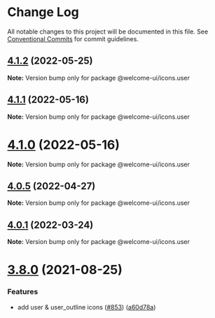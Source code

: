 # Change Log

All notable changes to this project will be documented in this file.
See [Conventional Commits](https://conventionalcommits.org) for commit guidelines.

## [4.1.2](https://github.com/WTTJ/welcome-ui/compare/v4.1.1...v4.1.2) (2022-05-25)

**Note:** Version bump only for package @welcome-ui/icons.user





## [4.1.1](https://github.com/WTTJ/welcome-ui/compare/v4.1.0...v4.1.1) (2022-05-16)

**Note:** Version bump only for package @welcome-ui/icons.user





# [4.1.0](https://github.com/WTTJ/welcome-ui/compare/v4.0.6...v4.1.0) (2022-05-16)

**Note:** Version bump only for package @welcome-ui/icons.user





## [4.0.5](https://github.com/WTTJ/welcome-ui/compare/v4.0.4...v4.0.5) (2022-04-27)

**Note:** Version bump only for package @welcome-ui/icons.user





## [4.0.1](https://github.com/WTTJ/welcome-ui/compare/v4.0.0...v4.0.1) (2022-03-24)

**Note:** Version bump only for package @welcome-ui/icons.user





# [3.8.0](https://github.com/WTTJ/welcome-ui/compare/v3.7.0...v3.8.0) (2021-08-25)


### Features

* add user & user_outline icons ([#853](https://github.com/WTTJ/welcome-ui/issues/853)) ([a60d78a](https://github.com/WTTJ/welcome-ui/commit/a60d78a2ba4a8a94c5b532708d5be02fdbb031b7))
